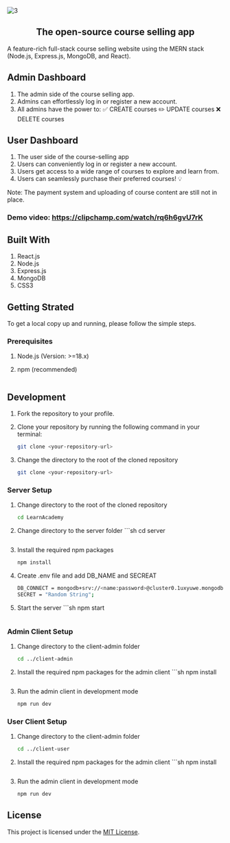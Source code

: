 
![3](https://github.com/Jeysiva-apjs/LearnAcademy/assets/126048586/52b657bb-c0da-4986-9eca-f787f26aa8df)


<div align="center">
  <h2>The open-source course selling app</h2>
</div>

A feature-rich full-stack course selling website using the MERN stack (Node.js, Express.js, MongoDB, and React).

## Admin Dashboard
1. The admin side of the course selling app.
2. Admins can effortlessly log in or register a new account.
3. All admins have the power to:
    ✅ CREATE courses
    ✏️ UPDATE courses
    ❌ DELETE courses

## User Dashboard
1. The user side of the course-selling app
2. Users can conveniently log in or register a new account.
3. Users get access to a wide range of courses to explore and learn from.
4. Users can seamlessly purchase their preferred courses! 💡

Note: The payment system and uploading of course content are still not in place.

### Demo video: https://clipchamp.com/watch/rq6h6gvU7rK

## Built With 
1. React.js
2. Node.js
3. Express.js
4. MongoDB
5. CSS3

## Getting Strated

To get a local copy up and running, please follow the simple steps. 

### Prerequisites

1. Node.js (Version: >=18.x)
2. npm (recommended)

   ```sh
   
   ```

## Development

1. Fork the repository to your profile.
2. Clone your repository by running the following command in your terminal:

   ```sh
   git clone <your-repository-url>
   ```
3. Change the directory to the root of the cloned repository

      ```sh
   git clone <your-repository-url>
   ```

### Server Setup 
1. Change directory to the root of the cloned repository
      ```sh
   cd LearnAcademy
   ```
2. Change directory to the server folder
       ```sh
   cd server
   ```
3. Install the required npm packages
      ```sh
   npm install
   ```
3. Create .env file and add DB_NAME and SECREAT
      ```sh
   DB_CONNECT = mongodb+srv://<name:password>@cluster0.1uxyuwe.mongodb.net/courses
   SECRET = "Random String";
   ```
4. Start the server
       ```sh
   npm start
   ```
### Admin Client Setup 

1. Change directory to the client-admin folder
      ```sh
   cd ../client-admin
   ```
2. Install the required npm packages for the admin client
       ```sh
   npm install
   ```
3. Run the admin client in development mode
      ```sh
   npm run dev
   ```
### User Client Setup 

1. Change directory to the client-admin folder
      ```sh
   cd ../client-user
   ```
2. Install the required npm packages for the admin client
       ```sh
   npm install
   ```
3. Run the admin client in development mode
      ```sh
   npm run dev
   ```

## License

This project is licensed under the [MIT License](LICENSE).

   




   




